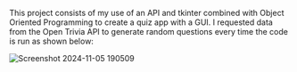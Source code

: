 This project consists of my use of an API and tkinter combined with Object Oriented Programming to create a quiz app with a GUI.
I requested data from the Open Trivia API to generate random questions every time the code is run as shown below:

![Screenshot 2024-11-05 190509](https://github.com/user-attachments/assets/1c8da3b4-f75c-419e-9760-c5fba833456c)
